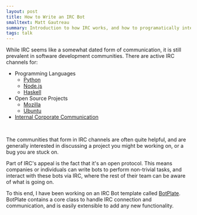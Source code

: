 ```yaml
---
layout: post
title: How to Write an IRC Bot
smalltext: Matt Gautreau
summary: Introduction to how IRC works, and how to programatically interface with an IRC server.
tags: talk
---
```


While IRC seems like a somewhat dated form of communication, it is still
prevalent in software development communities.  There are active IRC channels
for:

* Programming Languages
    * [Python](https://www.python.org/community/irc/)
    * [Node.js](http://nodejs.org/community/)
    * [Haskell](http://new-www.haskell.org/irc)
* Open Source Projects
    * [Mozilla](https://wiki.mozilla.org/IRC)
    * [Ubuntu](http://community.ubuntu.com/contribute/support/irc/)
* [Internal Corporate Communication](http://www.quora.com/Which-companies-make-use-of-IRC-internally#)

<br>

The communities that form in IRC channels are often quite helpful,
and are generally interested in discussing a project you might be working on,
or a bug you are stuck on.

Part of IRC's appeal is the fact that it's an open protocol.  This means
companies or individuals can write bots to perform non-trivial tasks, and
interact with these bots via IRC, where the rest of their team can be aware
of what is going on.

To this end, I have been working on an IRC Bot template called
[BotPlate](https://github.com/mgaut72/BotPlate).  BotPlate contains a core
class to handle IRC connection and communication, and is easily extensible to
add any new functionality.
